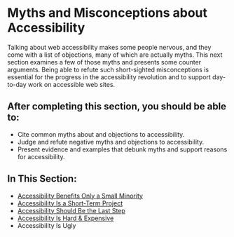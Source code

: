 # Myths and Misconceptions about Accessibility

Talking about web accessibility makes some people nervous, and they come with a list of objections, many of which are actually myths. This next section examines a few of those myths and presents some counter arguments. Being able to refute such short-sighted misconceptions is essential for the progress in the accessibility revolution and to support day-to-day work on accessible web sites.

## After completing this section, you should be able to:

- Cite common myths about and objections to accessibility.
- Judge and refute negative myths and objections to accessibility.
- Present evidence and examples that debunk myths and support reasons for accessibility.

## In This Section:

- [Accessibility Benefits Only a Small Minority](accessibility-benefits-only-a-small-minority.md)
- [Accessibility Is a Short-Term Project](accessibility-is-a-short-term-project.md)
- [Accessibility Should Be the Last Step](accessibility-should-be-the-last-step.md)
- [Accessibility Is Hard & Expensive](accessibility-is-hard-and-expensive.md)
- Accessibility Is Ugly